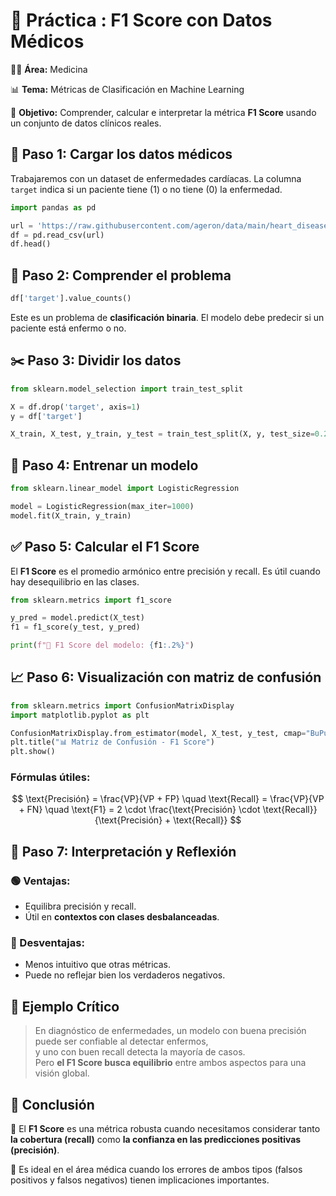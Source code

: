 
# **🧪 Práctica : F1 Score con Datos Médicos**

👩‍⚕️ **Área:** Medicina

📊 **Tema:** Métricas de Clasificación en Machine Learning

🎯 **Objetivo:** Comprender, calcular e interpretar la métrica **F1 Score** usando un conjunto de datos clínicos reales.

## 🔗 Paso 1: Cargar los datos médicos

Trabajaremos con un dataset de enfermedades cardíacas. La columna `target` indica si un paciente tiene (1) o no tiene (0) la enfermedad.

```python
import pandas as pd

url = 'https://raw.githubusercontent.com/ageron/data/main/heart_disease/heart.csv'
df = pd.read_csv(url)
df.head()
```

## 🧠 Paso 2: Comprender el problema

```python
df['target'].value_counts()
```

Este es un problema de **clasificación binaria**. El modelo debe predecir si un paciente está enfermo o no.

## ✂️ Paso 3: Dividir los datos

```python
from sklearn.model_selection import train_test_split

X = df.drop('target', axis=1)
y = df['target']

X_train, X_test, y_train, y_test = train_test_split(X, y, test_size=0.25, random_state=42)
```

## 🤖 Paso 4: Entrenar un modelo

```python
from sklearn.linear_model import LogisticRegression

model = LogisticRegression(max_iter=1000)
model.fit(X_train, y_train)
```

## ✅ Paso 5: Calcular el F1 Score

El **F1 Score** es el promedio armónico entre precisión y recall. Es útil cuando hay desequilibrio en las clases.

```python
from sklearn.metrics import f1_score

y_pred = model.predict(X_test)
f1 = f1_score(y_test, y_pred)

print(f"🎯 F1 Score del modelo: {f1:.2%}")
```

## 📈 Paso 6: Visualización con matriz de confusión

```python
from sklearn.metrics import ConfusionMatrixDisplay
import matplotlib.pyplot as plt

ConfusionMatrixDisplay.from_estimator(model, X_test, y_test, cmap="BuPu")
plt.title("📊 Matriz de Confusión - F1 Score")
plt.show()
```

### Fórmulas útiles:

$$
\text{Precisión} = \frac{VP}{VP + FP}
\quad
\text{Recall} = \frac{VP}{VP + FN}
\quad
\text{F1} = 2 \cdot \frac{\text{Precisión} \cdot \text{Recall}}{\text{Precisión} + \text{Recall}}
$$

## 📌 Paso 7: Interpretación y Reflexión

### 🟢 Ventajas:
- Equilibra precisión y recall.
- Útil en **contextos con clases desbalanceadas**.

### 🔴 Desventajas:
- Menos intuitivo que otras métricas.
- Puede no reflejar bien los verdaderos negativos.

## 🧠 Ejemplo Crítico

> En diagnóstico de enfermedades, un modelo con buena precisión puede ser confiable al detectar enfermos,  
> y uno con buen recall detecta la mayoría de casos.  
> Pero **el F1 Score busca equilibrio** entre ambos aspectos para una visión global.

## 🧩 Conclusión

🎯 El **F1 Score** es una métrica robusta cuando necesitamos considerar tanto **la cobertura (recall)** como **la confianza en las predicciones positivas (precisión)**.

📘 Es ideal en el área médica cuando los errores de ambos tipos (falsos positivos y falsos negativos) tienen implicaciones importantes.

